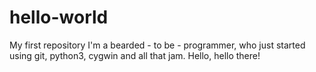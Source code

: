 # hello-world
My first repository
I'm a bearded - to be - programmer, who just started using git, python3, cygwin and all that jam. Hello, hello there!
